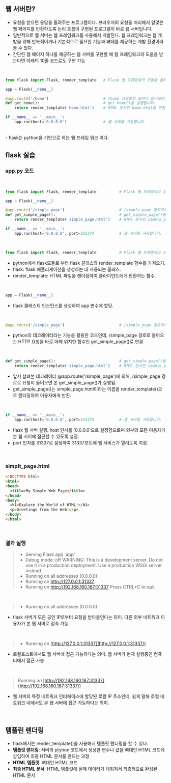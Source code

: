 
## 웹 서버란?
- 요청을 받으면 응답을 돌려주는 프로그램이다. 브라우저의 요청을 처리해서 알맞은 웹 페이지를 반환하도록 논리 흐름이 구현된 프로그램이 바로 웹 서버입니다.
- 일반적으로 웹 서버는 웹 프레임워크를 사용해서 개발된다. 웹 프레임워크는 웹 개발을 위해 반복적이거나 기본적으로 필요한 기능과 뼈대를 제공하는 개발 환경이라 볼 수 있다. 
- 간단한 웹 페이지 하나를 제공하는 웹 서버를 구현할 때 웹 프레임워크의 도움을 받는다면 아래의 10줄 코드로도 구현 가능
<br>

```python
from flask import Flask, render_template   # Flask 웹 프레임워크 모듈을 불러옵니다.

app = Flask(__name__)

@app.route('/home')                        # /home 경로로의 요청이 들어오면,
def get_home():                            # get_home()을 실행합니다.
    return render_template('home.html')    # HTML 문서인 home.html을 반환합니다.

if __name__ == '__main__':
    app.run(host='0.0.0.0')                # 웹 서버를 구동합니다.
```

<br>
- flask는 python을 기반으로 하는 웹 프레임 워크 이다.
<br>

## flask 실습
### app.py 코드
<br>

```python
from flask import Flask, render_template          # Flask 웹 프레임워크 모듈을 불러옵니다.

app = Flask(__name__)

@app.route('/simple_page')                        # /simple_page 경로로의 요청이 들어오면,
def get_simple_page():                            # get_simple_page()를 실행합니다.
    return render_template('simple_page.html')    # HTML 문서인 simple_page.html을 반환합니다.

if __name__ == '__main__':
    app.run(host='0.0.0.0', port=31337)           # 웹 서버를 구동합니다.
```

<br>

```python
from flask import Flask, render_template          # Flask 웹 프레임워크 모듈을 불러옵니다.
```
- python에서 flask모듈로 부터 flask 클래스와 render_template 함수를 가져오기.
- flask: flask 애플리케이션을 생성하는 데 사용되는 클래스.
- render_template: HTML 파일을 렌더링하여 클라이언트에게 반환하는 함수.
<br>

```python
app = Flask(__name__)
```

- flask 클래스의 인스턴스를 생성하여 app 변수에 할당.
<br>

```python
@app.route('/simple_page')                        # /simple_page 경로로의 요청이 들어오면, 
```

- python의 데코레이터라는 기능을 활용한 코드인데, /simple_page 경로로 들어오는 HTTP 요청을 바로 아래 위치한 함수인 get_simple_page()로 연결.
<br>

```python
def get_simple_page():                            # get_simple_page()를 실행합니다.
    return render_template('simple_page.html')    # HTML 문서인 simple_page.html을 반환합니다.
```

- 앞서 살펴본 데코레이터 @app.route('/simple_page')에 의해, /simple_page 경로로 요청이 들어오면 본 get_simple_page()가 실행됨.
- get_simple_page()는 simple_page.html이라는 이름을 render_template()으로 렌더링하여 이용자에게 반환.
<br>

```python
if __name__ == '__main__':
    app.run(host='0.0.0.0', port=31337)           # 웹 서버를 구동합니다.
```

- flask 웹 서버 실행. host 인사를 '0.0.0.0'으로 설정함으로써 외부의 모든 이용자가 본 웹 서버에 접근할 수 있도록 설정. 
- port 인자를 31337로 설정하여 31337포트에 웹 서비스가 열리도록 지정.
<br>

### simplt_page.html 

```html
<!DOCTYPE html>
<html>
<head>
  <title>My Simple Web Page</title>
</head>
<body>
  <h1>Explore the World of HTML!</h1>
  <p>Greetings from the Web!</p>
</body>
</html>
```

<br>

### 결과 실행

>* Serving Flask app 'app'
>* Debug mode: off
>WARNING: This is a development server. Do not use it in a production deployment. Use a production WSGI server instead.
 >* Running on all addresses (0.0.0.0)
 >* Running on http://127.0.0.1:31337
 >* Running on http://192.168.160.187:31337
>Press CTRL+C to quit
<br>

> - Running on all addresses (0.0.0.0)
- flask 서버가 모든 공인 IP로부터 요청을 받아들인다는 의미. 다른 외부 네트워크 이용자가 본 웹 서버로 접속 가능.
<br>

> - Running on [http://127.0.0.1:31337](http://127.0.0.1:31337/)
- 로컬호스트에서도 웹 서버에 접근 가능하다는 의미. 웹 서버가 현재 실행중인 컴퓨터에서 접근 가능
<br>

> Running on [http://192.168.160.187:31337](http://192.168.160.187:31337/)
- 웹 서버의 특정 네트워크 인터페이스에 할당된 로컬 IP 주소인데, 쉽게 말해 로컬 네트워크 내에서도 본 웹 서버에 접근 가능하다는 의미.
<br>

## 템플린 렌더링

- flask에서는 render_template()을 사용해서 템플릿 렌더링을 할 수 있다.
- **템플릿 렌더링**: 서버의 ptyhon 코드에서 생성한 변수나 값을 뼈대인 HTML 코드에 삽입하여 최종 HTML 문서를 만드는 과정
- **HTML 템플릿**: 뼈대인 HTML 코드
- **최종 HTML 문서**: HTML 템플릿에 실제 데이터가 채워져서 최종적으로 완성된 HTML 문서

